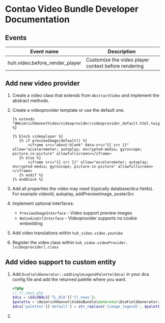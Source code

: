 # Contao Video Bundle Developer Documentation

## Events

Event name                     | Description
------------------------------ | -----------
huh.video.before_render_player | Customize the video player context before rendering

## Add new video provider

1. Create a video class that extends from `AbstractVideo` and implement the abstract methods.
1. Create a videoprovider template or use the default one.

    ```twig
    {% extends "@HeimrichHannotVideo/videoprovider/videoprovider_default.html.twig" %}
    
    {% block videoplayer %}
       {% if previewImage|default() %}
           <iframe src="about:blank" data-src="{{ src }}" allow="accelerometer; autoplay; encrypted-media; gyroscope; picture-in-picture" allowfullscreen></iframe>
       {% else %}
           <iframe src="{{ src }}" allow="accelerometer; autoplay; encrypted-media; gyroscope; picture-in-picture" allowfullscreen></iframe>
       {% endif %}
    {% endblock %}
    ```
   
1. Add all properties the video may need (typically database/dca fields). For example videoId, autoplay, addPreviewImage, posterSrc
   
1. Implement optional interfaces:
    * `PreviewImageInterface` - Video support preview images
    * `NoCookieUrlInterface` - Videoprovider supports no cookie embedding

1. Add video translations within `huh_video.video.youtube`

1. Register the video class within `huh_video.videoProvider.[videoprovider].class`

## Add video support to custom entity

1. Add `DcaFieldGenerator::addSingleLegendPalette($dca)` in your dca config file and add the returned palette where you want.

    ```php
    <?php
    // tl_news.php
    $dca = &$GLOBALS['TL_DCA']['tl_news'];
    $palette = \HeimrichHannot\VideoBundle\Generator\DcaFieldGenerator::addSingleLegendPalette($dca);
    $dca['palettes']['default'] = str_replace('{image_legend}', $palette.'{image_legend}', $dca['palettes']['default']);
    ```

   
1. 